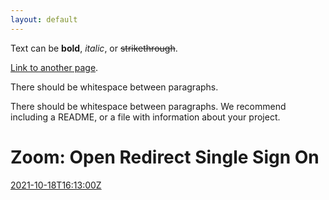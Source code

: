 ```yaml
---
layout: default
---
```


Text can be **bold**, _italic_, or ~~strikethrough~~.

[Link to another page](./another-page.html).

There should be whitespace between paragraphs.

There should be whitespace between paragraphs. We recommend including a README, or a file with information about your project.

# Zoom: Open Redirect Single Sign On
[2021-10-18T16:13:00Z](./2021-10-18-zoom-open-redirect)
